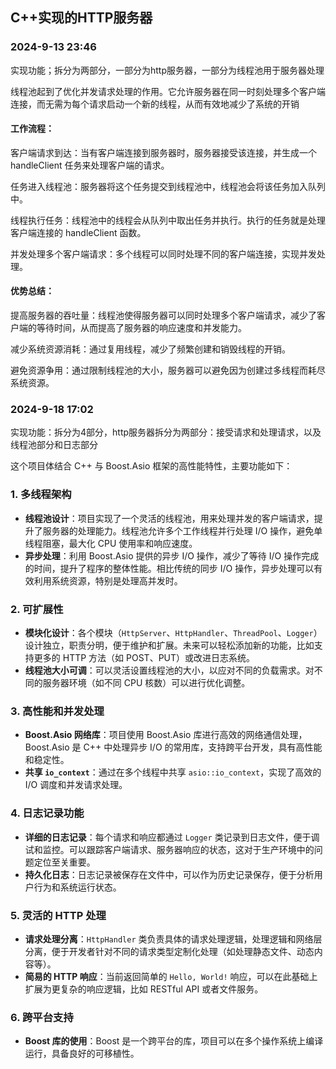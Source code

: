 ## C++实现的HTTP服务器
### 2024-9-13 23:46
实现功能；拆分为两部分，一部分为http服务器，一部分为线程池用于服务器处理

线程池起到了优化并发请求处理的作用。它允许服务器在同一时刻处理多个客户端连接，而无需为每个请求启动一个新的线程，从而有效地减少了系统的开销

#### 工作流程：
客户端请求到达：当有客户端连接到服务器时，服务器接受该连接，并生成一个 handleClient 任务来处理客户端的请求。

任务进入线程池：服务器将这个任务提交到线程池中，线程池会将该任务加入队列中。

线程执行任务：线程池中的线程会从队列中取出任务并执行。执行的任务就是处理客户端连接的 handleClient 函数。

并发处理多个客户端请求：多个线程可以同时处理不同的客户端连接，实现并发处理。

#### 优势总结：

提高服务器的吞吐量：线程池使得服务器可以同时处理多个客户端请求，减少了客户端的等待时间，从而提高了服务器的响应速度和并发能力。

减少系统资源消耗：通过复用线程，减少了频繁创建和销毁线程的开销。

避免资源争用：通过限制线程池的大小，服务器可以避免因为创建过多线程而耗尽系统资源。

### 2024-9-18 17:02

实现功能：拆分为4部分，http服务器拆分为两部分：接受请求和处理请求，以及线程池部分和日志部分

这个项目体结合 C++ 与 Boost.Asio 框架的高性能特性，主要功能如下：

### 1. **多线程架构**
- **线程池设计**：项目实现了一个灵活的线程池，用来处理并发的客户端请求，提升了服务器的处理能力。线程池允许多个工作线程并行处理 I/O 操作，避免单线程阻塞，最大化 CPU 使用率和响应速度。
- **异步处理**：利用 Boost.Asio 提供的异步 I/O 操作，减少了等待 I/O 操作完成的时间，提升了程序的整体性能。相比传统的同步 I/O 操作，异步处理可以有效利用系统资源，特别是处理高并发时。

### 2. **可扩展性**
- **模块化设计**：各个模块（`HttpServer`、`HttpHandler`、`ThreadPool`、`Logger`）设计独立，职责分明，便于维护和扩展。未来可以轻松添加新的功能，比如支持更多的 HTTP 方法（如 POST、PUT）或改进日志系统。
- **线程池大小可调**：可以灵活设置线程池的大小，以应对不同的负载需求。对不同的服务器环境（如不同 CPU 核数）可以进行优化调整。

### 3. **高性能和并发处理**
- **Boost.Asio 网络库**：项目使用 Boost.Asio 库进行高效的网络通信处理，Boost.Asio 是 C++ 中处理异步 I/O 的常用库，支持跨平台开发，具有高性能和稳定性。
- **共享 `io_context`**：通过在多个线程中共享 `asio::io_context`，实现了高效的 I/O 调度和并发请求处理。

### 4. **日志记录功能**
- **详细的日志记录**：每个请求和响应都通过 `Logger` 类记录到日志文件，便于调试和监控。可以跟踪客户端请求、服务器响应的状态，这对于生产环境中的问题定位至关重要。
- **持久化日志**：日志记录被保存在文件中，可以作为历史记录保存，便于分析用户行为和系统运行状态。

### 5. **灵活的 HTTP 处理**
- **请求处理分离**：`HttpHandler` 类负责具体的请求处理逻辑，处理逻辑和网络层分离，便于开发者针对不同的请求类型定制化处理（如处理静态文件、动态内容等）。
- **简易的 HTTP 响应**：当前返回简单的 `Hello, World!` 响应，可以在此基础上扩展为更复杂的响应逻辑，比如 RESTful API 或者文件服务。

### 6. **跨平台支持**
- **Boost 库的使用**：Boost 是一个跨平台的库，项目可以在多个操作系统上编译运行，具备良好的可移植性。
